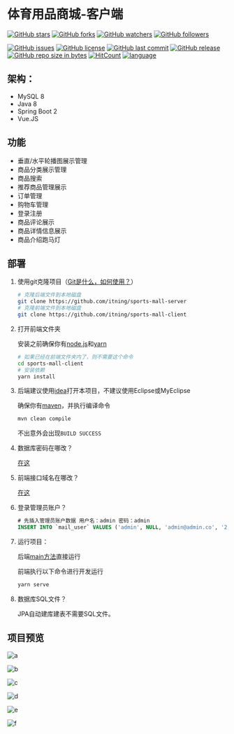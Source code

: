 # 体育用品商城-客户端

[![GitHub stars](https://img.shields.io/github/stars/itning/sports-mall-client.svg?style=social&label=Stars)](https://github.com/itning/sports-mall-client/stargazers)
[![GitHub forks](https://img.shields.io/github/forks/itning/sports-mall-client.svg?style=social&label=Fork)](https://github.com/itning/sports-mall-client/network/members)
[![GitHub watchers](https://img.shields.io/github/watchers/itning/sports-mall-client.svg?style=social&label=Watch)](https://github.com/itning/sports-mall-client/watchers)
[![GitHub followers](https://img.shields.io/github/followers/itning.svg?style=social&label=Follow)](https://github.com/itning?tab=followers)

[![GitHub issues](https://img.shields.io/github/issues/itning/sports-mall-client.svg)](https://github.com/itning/sports-mall-client/issues)
[![GitHub license](https://img.shields.io/github/license/itning/sports-mall-client.svg)](https://github.com/itning/sports-mall-client/blob/master/LICENSE)
[![GitHub last commit](https://img.shields.io/github/last-commit/itning/sports-mall-client.svg)](https://github.com/itning/sports-mall-client/commits)
[![GitHub release](https://img.shields.io/github/release/itning/sports-mall-client.svg)](https://github.com/itning/sports-mall-client/releases)
[![GitHub repo size in bytes](https://img.shields.io/github/repo-size/itning/sports-mall-client.svg)](https://github.com/itning/sports-mall-client)
[![HitCount](http://hits.dwyl.io/itning/sports-mall-client.svg)](http://hits.dwyl.io/itning/sports-mall-client)
[![language](https://img.shields.io/badge/language-Vue-green.svg)](https://github.com/itning/sports-mall-client)

## 架构：
- MySQL 8
- Java 8
- Spring Boot 2
- Vue.JS

## 功能

- 垂直/水平轮播图展示管理
- 商品分类展示管理
- 商品搜索
- 推荐商品管理展示
- 订单管理
- 购物车管理
- 登录注册
- 商品评论展示
- 商品详情信息展示
- 商品介绍跑马灯

## 部署

1. 使用git克隆项目（[Git是什么，如何使用？](https://www.liaoxuefeng.com/wiki/0013739516305929606dd18361248578c67b8067c8c017b000/)）

   ```bash
   # 克隆后端文件到本地磁盘
   git clone https://github.com/itning/sports-mall-server
   # 克隆前端文件到本地磁盘
   git clone https://github.com/itning/sports-mall-client
   ```

2. 打开前端文件夹

   安装之前确保你有[node.js](https://nodejs.org/zh-cn/)和[yarn](https://classic.yarnpkg.com/zh-Hans/docs/install/#windows-stable)

   ```bash
   # 如果已经在前端文件夹内了，则不需要这个命令
   cd sports-mall-client
   # 安装依赖
   yarn install
   ```

3. 后端建议使用[idea](https://www.jetbrains.com/idea/)打开本项目，不建议使用Eclipse或MyEclipse

   确保你有[maven](https://maven.apache.org/download.cgi)，并执行编译命令

   ```bash
   mvn clean compile
   ```

   不出意外会出现`BUILD SUCCESS`

4. 数据库密码在哪改？

   [在这](https://github.com/itning/sports-mall-server/blob/master/src/main/resources/application.properties#L22)

5. 前端接口域名在哪改？

   [在这](https://github.com/itning/sports-mall-client/blob/master/src/api/index.js#L1)

6. 登录管理员账户？

   ```sql
   # 先插入管理员账户数据 用户名：admin 密码：admin
   INSERT INTO `mail_user` VALUES ('admin', NULL, 'admin@admin.co', '2020-02-13 11:31:24.451000', '2020-02-13 11:31:24.451000', 'admin', '17588755691', '1');
   ```

7. 运行项目：

   后端[main方法](https://github.com/itning/sports-mall-server/blob/master/src/main/java/com/sport/sportsmallserver/SportsMailServerApplication.java#L9)直接运行

   前端执行以下命令进行开发运行

   ```bash
   yarn serve
   ```

8. 数据库SQL文件？

   JPA自动建库建表不需要SQL文件。

## 项目预览

![a](https://raw.githubusercontent.com/itning/sports-mall-server/master/pic/1.png)

![b](https://raw.githubusercontent.com/itning/sports-mall-server/master/pic/2.png)

![c](https://raw.githubusercontent.com/itning/sports-mall-server/master/pic/3.png)

![d](https://raw.githubusercontent.com/itning/sports-mall-server/master/pic/4.png)

![e](https://raw.githubusercontent.com/itning/sports-mall-server/master/pic/5.png)

![f](https://raw.githubusercontent.com/itning/sports-mall-server/master/pic/6.png)
